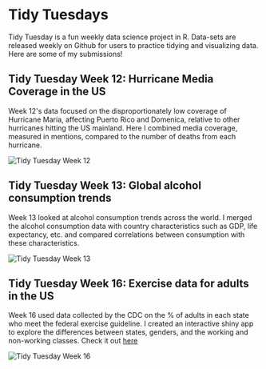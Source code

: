 # Tidy Tuesdays

Tidy Tuesday is a fun weekly data science project in R. Data-sets are released weekly on Github for users to practice tidying and visualizing data. Here are some of my submissions!

## Tidy Tuesday Week 12: Hurricane Media Coverage in the US

Week 12's data focused on the disproportionately low coverage of Hurricane Maria, affecting Puerto Rico and Domenica, relative to other hurricanes hitting the US mainland. Here I combined media coverage, measured in mentions, compared to the number of deaths from each hurricane. 

![Tidy Tuesday Week 12](/Users/Emirry/data-science/tidy-tuesdays/TidyTuesday.png)

## Tidy Tuesday Week 13: Global alcohol consumption trends

Week 13 looked at alcohol consumption trends across the world. I merged the alcohol consumption data with country characteristics such as GDP, life expectancy, etc. and compared correlations between consumption with these characteristics.

![Tidy Tuesday Week 13](/Users/Emirry/data-science/tidy-tuesdays/correlations.png)

## Tidy Tuesday Week 16: Exercise data for adults in the US

Week 16 used data collected by the CDC on the % of adults in each state who meet the federal exercise guideline. I created an interactive shiny app to explore the differences between states, genders, and the working and non-working classes. Check it out [here](https://emilyx.shinyapps.io/app3/)

![Tidy Tuesday Week 16](/Users/Emirry/data-science/tidy-tuesdays/map.png) 